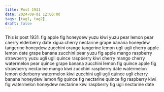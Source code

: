 ```yaml
---
title: Post 1931
date: 2024-09-01 12:00:00
tags: [tag1, tag2]
draft: false
---
```

This is post 1931.
fig
apple
fig
honeydew
yuzu
kiwi
yuzu
pear
lemon
pear
cherry
elderberry
date
xigua
cherry
nectarine
grape
banana
honeydew
tangerine
honeydew
zucchini
orange
tangerine
lemon
ugli
ugli
cherry
apple
lemon
date
grape
banana
zucchini
pear
yuzu
fig
apple
mango
raspberry
strawberry
yuzu
ugli
ugli
quince
raspberry
kiwi
cherry
mango
cherry
watermelon
pear
quince
grape
banana
zucchini
lemon
fig
quince
apple
fig
strawberry
nectarine
mango
kiwi
zucchini
raspberry
date
watermelon
lemon
elderberry
watermelon
kiwi
zucchini
ugli
ugli
quince
ugli
cherry
banana
honeydew
lemon
fig
quince
fig
nectarine
quince
fig
raspberry
kiwi
fig
watermelon
honeydew
nectarine
kiwi
raspberry
fig
ugli
nectarine
date
